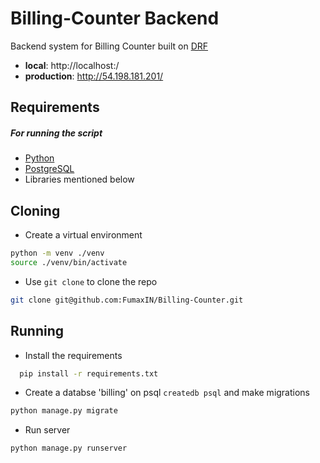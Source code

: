 # Billing-Counter Backend

Backend system for Billing Counter built on [DRF](https://www.django-rest-framework.org/)

- **local**: http://localhost:/
- **production**: http://54.198.181.201/

## Requirements

##### For running the script

- [Python](https://www.python.org/downloads/)
- [PostgreSQL](https://www.postgresql.org/download/)
- Libraries mentioned below

## Cloning

* Create a virtual environment
```bash
python -m venv ./venv
source ./venv/bin/activate
```
* Use `git clone` to clone the repo
```bash
git clone git@github.com:FumaxIN/Billing-Counter.git
```

## Running

* Install the requirements
```bash
  pip install -r requirements.txt
```
* Create a databse 'billing' on psql `createdb psql` and make migrations
```bash
python manage.py migrate
```
* Run server
```bash
python manage.py runserver
```